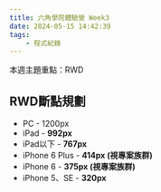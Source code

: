 ```yaml
---
title: 六角學院體驗營 Week3
date: 2024-05-15 14:42:39
tags:
    - 程式紀錄
---
```

本週主題重點：RWD
## RWD斷點規劃
* PC - 1200px
* iPad - **992px**
* iPad以下 - **767px**
* iPhone 6 Plus - **414px (視專案族群)**
* iPhone 6 - **375px (視專案族群)**
* iPhone 5、SE - **320px**

